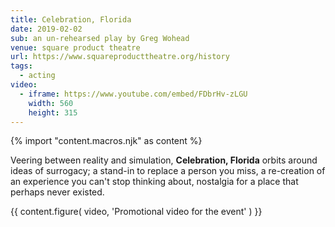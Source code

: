```yaml
---
title: Celebration, Florida
date: 2019-02-02
sub: an un-rehearsed play by Greg Wohead
venue: square product theatre
url: https://www.squareproducttheatre.org/history
tags:
  - acting
video:
  - iframe: https://www.youtube.com/embed/FDbrHv-zLGU
    width: 560
    height: 315
---
```

{% import "content.macros.njk" as content %}

Veering between reality and simulation,
**Celebration, Florida** orbits around ideas of surrogacy;
a stand-in to replace a person you miss,
a re-creation of an experience you can't stop thinking about,
nostalgia for a place that perhaps never existed.

{{ content.figure(
  video,
  'Promotional video for the event'
) }}

